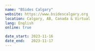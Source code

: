 ```yaml
---
name: "BSides Calgary"
website: https://www.bsidescalgary.org
location: Calgary, AB, Canada & Virtual
lang: English
online: true

date_start: 2023-11-16
date_end:   2023-11-17
---
```

